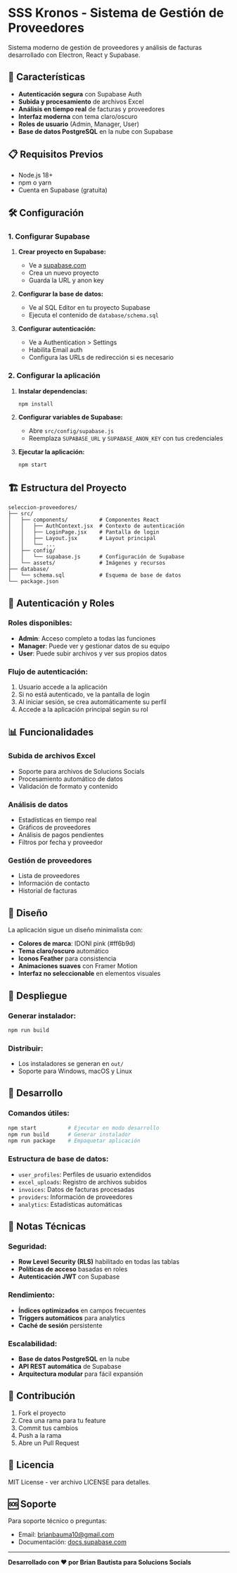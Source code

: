 # SSS Kronos - Sistema de Gestión de Proveedores

Sistema moderno de gestión de proveedores y análisis de facturas desarrollado con Electron, React y Supabase.

## 🚀 Características

- **Autenticación segura** con Supabase Auth
- **Subida y procesamiento** de archivos Excel
- **Análisis en tiempo real** de facturas y proveedores
- **Interfaz moderna** con tema claro/oscuro
- **Roles de usuario** (Admin, Manager, User)
- **Base de datos PostgreSQL** en la nube con Supabase

## 📋 Requisitos Previos

- Node.js 18+ 
- npm o yarn
- Cuenta en Supabase (gratuita)

## 🛠️ Configuración

### 1. Configurar Supabase

1. **Crear proyecto en Supabase:**
   - Ve a [supabase.com](https://supabase.com)
   - Crea un nuevo proyecto
   - Guarda la URL y anon key

2. **Configurar la base de datos:**
   - Ve al SQL Editor en tu proyecto Supabase
   - Ejecuta el contenido de `database/schema.sql`

3. **Configurar autenticación:**
   - Ve a Authentication > Settings
   - Habilita Email auth
   - Configura las URLs de redirección si es necesario

### 2. Configurar la aplicación

1. **Instalar dependencias:**
   ```bash
   npm install
   ```

2. **Configurar variables de Supabase:**
   - Abre `src/config/supabase.js`
   - Reemplaza `SUPABASE_URL` y `SUPABASE_ANON_KEY` con tus credenciales

3. **Ejecutar la aplicación:**
   ```bash
   npm start
   ```

## 🏗️ Estructura del Proyecto

```
seleccion-proveedores/
├── src/
│   ├── components/          # Componentes React
│   │   ├── AuthContext.jsx  # Contexto de autenticación
│   │   ├── LoginPage.jsx    # Pantalla de login
│   │   ├── Layout.jsx       # Layout principal
│   │   └── ...
│   ├── config/
│   │   └── supabase.js      # Configuración de Supabase
│   └── assets/              # Imágenes y recursos
├── database/
│   └── schema.sql           # Esquema de base de datos
└── package.json
```

## 🔐 Autenticación y Roles

### Roles disponibles:
- **Admin**: Acceso completo a todas las funciones
- **Manager**: Puede ver y gestionar datos de su equipo
- **User**: Puede subir archivos y ver sus propios datos

### Flujo de autenticación:
1. Usuario accede a la aplicación
2. Si no está autenticado, ve la pantalla de login
3. Al iniciar sesión, se crea automáticamente su perfil
4. Accede a la aplicación principal según su rol

## 📊 Funcionalidades

### Subida de archivos Excel
- Soporte para archivos de Solucions Socials
- Procesamiento automático de datos
- Validación de formato y contenido

### Análisis de datos
- Estadísticas en tiempo real
- Gráficos de proveedores
- Análisis de pagos pendientes
- Filtros por fecha y proveedor

### Gestión de proveedores
- Lista de proveedores
- Información de contacto
- Historial de facturas

## 🎨 Diseño

La aplicación sigue un diseño minimalista con:
- **Colores de marca**: IDONI pink (#ff6b9d)
- **Tema claro/oscuro** automático
- **Iconos Feather** para consistencia
- **Animaciones suaves** con Framer Motion
- **Interfaz no seleccionable** en elementos visuales

## 🚀 Despliegue

### Generar instalador:
```bash
npm run build
```

### Distribuir:
- Los instaladores se generan en `out/`
- Soporte para Windows, macOS y Linux

## 🔧 Desarrollo

### Comandos útiles:
```bash
npm start          # Ejecutar en modo desarrollo
npm run build      # Generar instalador
npm run package    # Empaquetar aplicación
```

### Estructura de base de datos:
- `user_profiles`: Perfiles de usuario extendidos
- `excel_uploads`: Registro de archivos subidos
- `invoices`: Datos de facturas procesadas
- `providers`: Información de proveedores
- `analytics`: Estadísticas automáticas

## 📝 Notas Técnicas

### Seguridad:
- **Row Level Security (RLS)** habilitado en todas las tablas
- **Políticas de acceso** basadas en roles
- **Autenticación JWT** con Supabase

### Rendimiento:
- **Índices optimizados** en campos frecuentes
- **Triggers automáticos** para analytics
- **Caché de sesión** persistente

### Escalabilidad:
- **Base de datos PostgreSQL** en la nube
- **API REST automática** de Supabase
- **Arquitectura modular** para fácil expansión

## 🤝 Contribución

1. Fork el proyecto
2. Crea una rama para tu feature
3. Commit tus cambios
4. Push a la rama
5. Abre un Pull Request

## 📄 Licencia

MIT License - ver archivo LICENSE para detalles.

## 🆘 Soporte

Para soporte técnico o preguntas:
- Email: brianbauma10@gmail.com
- Documentación: [docs.supabase.com](https://docs.supabase.com)

---

**Desarrollado con ❤️ por Brian Bautista para Solucions Socials** 